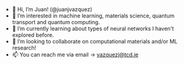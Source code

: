 - 👋 Hi, I’m Juan! (@juanjvazquez)
- 👀 I’m interested in machine learning, materials science, quantum transport and quantum computing.
- 🌱 I’m currently learning about types of neural networks I haven't explored before.
- 💞️ I’m looking to collaborate on computational materials and/or ML research!
- 📫 You can reach me via email -> vazquezj@tcd.ie


